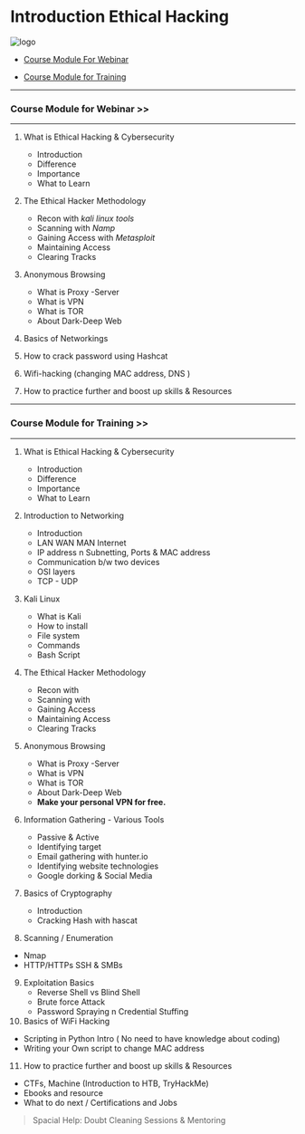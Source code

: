 # Introduction Ethical Hacking 

![logo](https://raw.githubusercontent.com/0x48iffy/ethicalhackingcourse/master/Untitled%20design.gif)

- [Course Module For Webinar](https://0x48iffy.github.io/ethicalhackingcourse#course-module-for-webinar)

- [Course Module for Training](https://0x48iffy.github.io/ethicalhackingcourse#course-module-for-training)

---

### Course Module for Webinar >>

***

1. What is Ethical Hacking & Cybersecurity
   - Introduction
   - Difference
   - Importance
   - What to Learn


2. The Ethical Hacker Methodology
   - Recon with _kali linux tools_
   - Scanning with _Namp_
   - Gaining Access with _Metasploit_
   - Maintaining Access
   - Clearing Tracks

3. Anonymous Browsing
   - What is Proxy -Server
   - What is VPN
   - What is TOR
   - About Dark-Deep Web
   
4. Basics of Networkings

5. How to crack password using Hashcat

6. Wifi-hacking (changing MAC address, DNS )

7. How to practice further and boost up skills & Resources


---


### Course Module for Training >>

***

1. What is Ethical Hacking & Cybersecurity
   - Introduction
   - Difference
   - Importance
   - What to Learn

2. Introduction to Networking 
   - Introduction
   - LAN WAN MAN Internet 
   - IP address n Subnetting, Ports & MAC address
   - Communication b/w two devices
   - OSI layers
   - TCP - UDP 

3. Kali Linux 
   - What is Kali 
   - How to install
   - File system
   - Commands
   - Bash Script

4. The Ethical Hacker Methodology
   - Recon with 
   - Scanning with 
   - Gaining Access  
   - Maintaining Access
   - Clearing Tracks

5. Anonymous Browsing
   - What is Proxy -Server
   - What is VPN
   - What is TOR
   - About Dark-Deep Web
   - **Make your personal VPN for free.**

6. Information Gathering - Various Tools
   - Passive & Active
   - Identifying target
   - Email gathering with hunter.io
   - Identifying website technologies
   - Google dorking & Social Media

7. Basics of Cryptography
   - Introduction
   - Cracking Hash with hascat
   
8. Scanning / Enumeration
  - Nmap
  - HTTP/HTTPs SSH & SMBs
  
9. Exploitation Basics
   - Reverse Shell vs Blind Shell
   - Brute force Attack 
   - Password Spraying n Credential Stuffing
10. Basics of WiFi Hacking
   - Scripting in Python Intro ( No need to have knowledge about coding)
   - Writing your Own script to change MAC address

11. How to practice further and boost up skills & Resources
   - CTFs, Machine (Introduction to HTB, TryHackMe) 
   - Ebooks and resource 
   - What to do next / Certifications and Jobs


 > Spacial Help: Doubt Cleaning Sessions & Mentoring

